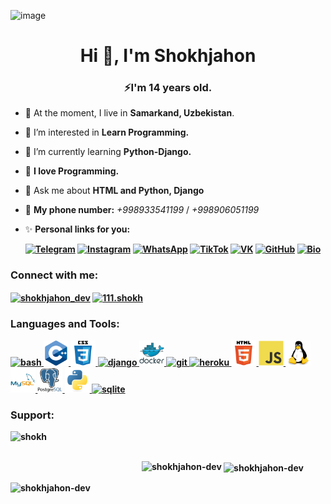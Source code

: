 ![image](https://user-images.githubusercontent.com/112770922/189372075-0f581453-16b6-4ab8-a8c3-dc6b015b1599.png)
<h1 align="center">Hi 👋, I'm Shokhjahon</h1>
<h3 align="center">⚡️I'm 14 years old.</h3>

- 🌆 At the moment, I live in <b>Samarkand, Uzbekistan</b>.</strong>
- 👀 I’m interested in <b>Learn Programming.</b>
- 🌱 I’m currently learning <b>Python-Django.</b>
- 💞 <strong>I love Programming.</strong>
- 💬 Ask me about **HTML and Python, Django**
- 📱 <b>My phone number:</b> <i>+998933541199</i> / <i>+998906051199</i>
- ✨ <b>Personal links for you:

  [![Telegram](https://img.icons8.com/fluency/50/000000/telegram-app.png)](https://t.me/abdukhalimov_sh)
  [![Instagram](https://img.icons8.com/fluency/50/000000/instagram-new.png)](https://instagram.com/shokha.dev)
  [![WhatsApp](https://img.icons8.com/color/50/000000/whatsapp--v3.png)](https://wa.me/qr/7PKNVXXYTFN5J1)
  [![TikTok](https://img.icons8.com/color/50/000000/tiktok--v1.png)](https://tiktok.com/@the.khalimov)
  [![VK](https://img.icons8.com/color/50/000000/vk-circled--v1.png)](https://vk.com/shokhjahon_a)
  [![GitHub](https://img.icons8.com/windows/50/000000/github.png)](https://github.com/shokhjahon-dev/)
  [![Bio](https://img.icons8.com/color/50/000000/web.png)](https://shokha.ml)
  
<h3 align="left">Connect with me:</h3>
<p align="left">
<a href="https://twitter.com/shokhjahon_dev" target="blank"><img align="center" src="https://raw.githubusercontent.com/rahuldkjain/github-profile-readme-generator/master/src/images/icons/Social/twitter.svg" alt="shokhjahon_dev" height="30" width="40" /></a>
<a href="https://instagram.com/111.shokh" target="blank"><img align="center" src="https://raw.githubusercontent.com/rahuldkjain/github-profile-readme-generator/master/src/images/icons/Social/instagram.svg" alt="111.shokh" height="30" width="40" /></a>
</p>

<h3 align="left">Languages and Tools:</h3>
<p align="left"> <a href="https://www.gnu.org/software/bash/" target="_blank" rel="noreferrer"> <img src="https://www.vectorlogo.zone/logos/gnu_bash/gnu_bash-icon.svg" alt="bash" width="40" height="40"/> </a> <a href="https://www.w3schools.com/cpp/" target="_blank" rel="noreferrer"> <img src="https://raw.githubusercontent.com/devicons/devicon/master/icons/cplusplus/cplusplus-original.svg" alt="cplusplus" width="40" height="40"/> </a> <a href="https://www.w3schools.com/css/" target="_blank" rel="noreferrer"> <img src="https://raw.githubusercontent.com/devicons/devicon/master/icons/css3/css3-original-wordmark.svg" alt="css3" width="40" height="40"/> </a> <a href="https://www.djangoproject.com/" target="_blank" rel="noreferrer"> <img src="https://cdn.worldvectorlogo.com/logos/django.svg" alt="django" width="40" height="40"/> </a> <a href="https://www.docker.com/" target="_blank" rel="noreferrer"> <img src="https://raw.githubusercontent.com/devicons/devicon/master/icons/docker/docker-original-wordmark.svg" alt="docker" width="40" height="40"/> </a> <a href="https://git-scm.com/" target="_blank" rel="noreferrer"> <img src="https://www.vectorlogo.zone/logos/git-scm/git-scm-icon.svg" alt="git" width="40" height="40"/> </a> <a href="https://heroku.com" target="_blank" rel="noreferrer"> <img src="https://www.vectorlogo.zone/logos/heroku/heroku-icon.svg" alt="heroku" width="40" height="40"/> </a> <a href="https://www.w3.org/html/" target="_blank" rel="noreferrer"> <img src="https://raw.githubusercontent.com/devicons/devicon/master/icons/html5/html5-original-wordmark.svg" alt="html5" width="40" height="40"/> </a> <a href="https://developer.mozilla.org/en-US/docs/Web/JavaScript" target="_blank" rel="noreferrer"> <img src="https://raw.githubusercontent.com/devicons/devicon/master/icons/javascript/javascript-original.svg" alt="javascript" width="40" height="40"/> </a> <a href="https://www.linux.org/" target="_blank" rel="noreferrer"> <img src="https://raw.githubusercontent.com/devicons/devicon/master/icons/linux/linux-original.svg" alt="linux" width="40" height="40"/> </a> <a href="https://www.mysql.com/" target="_blank" rel="noreferrer"> <img src="https://raw.githubusercontent.com/devicons/devicon/master/icons/mysql/mysql-original-wordmark.svg" alt="mysql" width="40" height="40"/> </a> <a href="https://www.postgresql.org" target="_blank" rel="noreferrer"> <img src="https://raw.githubusercontent.com/devicons/devicon/master/icons/postgresql/postgresql-original-wordmark.svg" alt="postgresql" width="40" height="40"/> </a> <a href="https://www.python.org" target="_blank" rel="noreferrer"> <img src="https://raw.githubusercontent.com/devicons/devicon/master/icons/python/python-original.svg" alt="python" width="40" height="40"/> </a> <a href="https://www.sqlite.org/" target="_blank" rel="noreferrer"> <img src="https://www.vectorlogo.zone/logos/sqlite/sqlite-icon.svg" alt="sqlite" width="40" height="40"/> </a> </p>

<h3 align="left">Support:</h3>
<p><a href="https://www.buymeacoffee.com/shokh"> <img align="left" src="https://cdn.buymeacoffee.com/buttons/v2/default-yellow.png" height="50" width="210" alt="shokh" /></a></p><br><br>

<p><img align="left" src="https://github-readme-stats.vercel.app/api/top-langs?username=shokhjahon-dev&show_icons=true&locale=en&layout=compact" alt="shokhjahon-dev" /></p>

<p>&nbsp;<img align="center" src="https://github-readme-stats.vercel.app/api?username=shokhjahon-dev&show_icons=true&locale=en" alt="shokhjahon-dev" /></p>

<p><img align="center" src="https://github-readme-streak-stats.herokuapp.com/?user=shokhjahon-dev&" alt="shokhjahon-dev" /></p>

